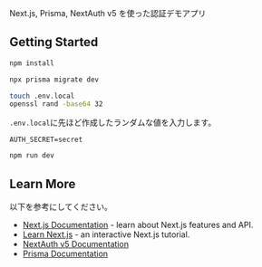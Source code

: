 Next.js, Prisma, NextAuth v5 を使った認証デモアプリ

## Getting Started

```zsh
npm install
```

```zsh
npx prisma migrate dev
```

```zsh
touch .env.local
openssl rand -base64 32
```

`.env.local`に先ほど作成したランダムな値を入力します。

```.env.local
AUTH_SECRET=secret
```

```zsh
npm run dev
```

## Learn More

以下を参考にしてください。

- [Next.js Documentation](https://nextjs.org/docs) - learn about Next.js features and API.
- [Learn Next.js](https://nextjs.org/learn) - an interactive Next.js tutorial.
- [NextAuth v5 Documentation](https://authjs.dev/guides)
- [Prisma Documentation](https://www.prisma.io/docs)
